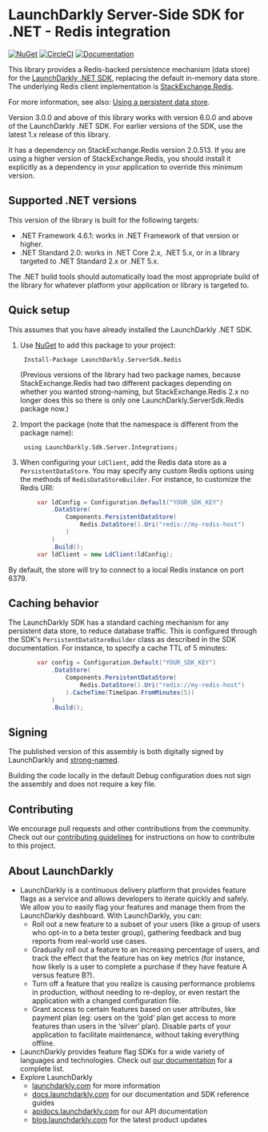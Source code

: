 # LaunchDarkly Server-Side SDK for .NET - Redis integration

[![NuGet](https://img.shields.io/nuget/v/LaunchDarkly.ServerSdk.Redis.svg?style=flat-square)](https://www.nuget.org/packages/LaunchDarkly.ServerSdk.Redis/)
[![CircleCI](https://circleci.com/gh/launchdarkly/dotnet-server-sdk-redis.svg?style=shield)](https://circleci.com/gh/launchdarkly/dotnet-server-sdk-redis)
[![Documentation](https://img.shields.io/static/v1?label=GitHub+Pages&message=API+reference&color=00add8)](https://launchdarkly.github.io/dotnet-server-sdk-redis)

This library provides a Redis-backed persistence mechanism (data store) for the [LaunchDarkly .NET SDK](https://github.com/launchdarkly/dotnet-server-sdk), replacing the default in-memory data store. The underlying Redis client implementation is [StackExchange.Redis](https://github.com/StackExchange/StackExchange.Redis).

For more information, see also: [Using a persistent data store](https://docs.launchdarkly.com/v2.0/docs/using-a-persistent-feature-store).

Version 3.0.0 and above of this library works with version 6.0.0 and above of the LaunchDarkly .NET SDK. For earlier versions of the SDK, use the latest 1.x release of this library.

It has a dependency on StackExchange.Redis version 2.0.513. If you are using a higher version of StackExchange.Redis, you should install it explicitly as a dependency in your application to override this minimum version.

## Supported .NET versions

This version of the library is built for the following targets:

* .NET Framework 4.6.1: works in .NET Framework of that version or higher.
* .NET Standard 2.0: works in .NET Core 2.x, .NET 5.x, or in a library targeted to .NET Standard 2.x or .NET 5.x.

The .NET build tools should automatically load the most appropriate build of the library for whatever platform your application or library is targeted to.

## Quick setup

This assumes that you have already installed the LaunchDarkly .NET SDK.

1. Use [NuGet](http://docs.nuget.org/docs/start-here/using-the-package-manager-console) to add this package to your project:

        Install-Package LaunchDarkly.ServerSdk.Redis

   (Previous versions of the library had two package names, because StackExchange.Redis had two different packages depending on whether you wanted strong-naming, but StackExchange.Redis 2.x no longer does this so there is only one LaunchDarkly.ServerSdk.Redis package now.)

2. Import the package (note that the namespace is different from the package name):

        using LaunchDarkly.Sdk.Server.Integrations;

3. When configuring your `LdClient`, add the Redis data store as a `PersistentDataStore`. You may specify any custom Redis options using the methods of `RedisDataStoreBuilder`. For instance, to customize the Redis URI:

```csharp
        var ldConfig = Configuration.Default("YOUR_SDK_KEY")
            .DataStore(
                Components.PersistentDataStore(
                    Redis.DataStore().Uri("redis://my-redis-host")
                )
            )
            .Build();
        var ldClient = new LdClient(ldConfig);
```

By default, the store will try to connect to a local Redis instance on port 6379.

## Caching behavior

The LaunchDarkly SDK has a standard caching mechanism for any persistent data store, to reduce database traffic. This is configured through the SDK's `PersistentDataStoreBuilder` class as described in the SDK documentation. For instance, to specify a cache TTL of 5 minutes:

```csharp
        var config = Configuration.Default("YOUR_SDK_KEY")
            .DataStore(
                Components.PersistentDataStore(
                    Redis.DataStore().Uri("redis://my-redis-host")
                ).CacheTime(TimeSpan.FromMinutes(5))
            )
            .Build();
```

## Signing

The published version of this assembly is both digitally signed by LaunchDarkly and [strong-named](https://docs.microsoft.com/en-us/dotnet/framework/app-domains/strong-named-assemblies).

Building the code locally in the default Debug configuration does not sign the assembly and does not require a key file.

## Contributing
 
We encourage pull requests and other contributions from the community. Check out our [contributing guidelines](CONTRIBUTING.md) for instructions on how to contribute to this project.

## About LaunchDarkly
 
* LaunchDarkly is a continuous delivery platform that provides feature flags as a service and allows developers to iterate quickly and safely. We allow you to easily flag your features and manage them from the LaunchDarkly dashboard.  With LaunchDarkly, you can:
    * Roll out a new feature to a subset of your users (like a group of users who opt-in to a beta tester group), gathering feedback and bug reports from real-world use cases.
    * Gradually roll out a feature to an increasing percentage of users, and track the effect that the feature has on key metrics (for instance, how likely is a user to complete a purchase if they have feature A versus feature B?).
    * Turn off a feature that you realize is causing performance problems in production, without needing to re-deploy, or even restart the application with a changed configuration file.
    * Grant access to certain features based on user attributes, like payment plan (eg: users on the ‘gold’ plan get access to more features than users in the ‘silver’ plan). Disable parts of your application to facilitate maintenance, without taking everything offline.
* LaunchDarkly provides feature flag SDKs for a wide variety of languages and technologies. Check out [our documentation](https://docs.launchdarkly.com/docs) for a complete list.
* Explore LaunchDarkly
    * [launchdarkly.com](https://www.launchdarkly.com/ "LaunchDarkly Main Website") for more information
    * [docs.launchdarkly.com](https://docs.launchdarkly.com/  "LaunchDarkly Documentation") for our documentation and SDK reference guides
    * [apidocs.launchdarkly.com](https://apidocs.launchdarkly.com/  "LaunchDarkly API Documentation") for our API documentation
    * [blog.launchdarkly.com](https://blog.launchdarkly.com/  "LaunchDarkly Blog Documentation") for the latest product updates
